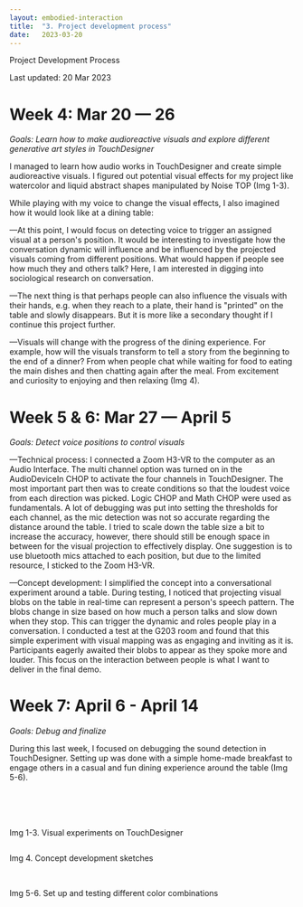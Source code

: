 ```yaml
---
layout: embodied-interaction
title:  "3. Project development process"
date:   2023-03-20
---
```


<div id="content-container">
  <div class="col w-45">
    <div class="text-wrapper">
      <p class="bold">Project Development Process</p>
      <p class="caption">Last updated: 20 Mar 2023</p>
      <h1>Week 4: Mar 20 — 26</h1>
      <p style="font-style: italic">Goals: Learn how to make audioreactive visuals and explore different generative art styles in TouchDesigner</p>
      <p>I managed to learn how audio works in TouchDesigner and create simple audioreactive visuals. I figured out potential visual effects for my project like watercolor and liquid abstract shapes manipulated by Noise TOP (Img 1-3).</p>
      <p>While playing with my voice to change the visual effects, I also imagined how it would look like at a dining table:</p> 
      <p>—At this point, I would focus on detecting voice to trigger an assigned visual at a person's position. It would be interesting to investigate how the conversation dynamic will influence and be influenced by the projected visuals coming from different positions. What would happen if people see how much they and others talk? Here, I am interested in digging into sociological research on conversation.</p>
      <p>—The next thing is that perhaps people can also influence the visuals with their hands, e.g. when they reach to a plate, their hand is "printed" on the table and slowly disappears. But it is more like a secondary thought if I continue this project further.</p>
      <p>—Visuals will change with the progress of the dining experience. For example, how will the visuals transform to tell a story from the beginning to the end of a dinner? From when people chat while waiting for food to eating the main dishes and then chatting again after the meal. From excitement and curiosity to enjoying and then relaxing (Img 4).</p>
      <h1>Week 5 & 6: Mar 27 — April 5</h1>
      <p style="font-style: italic">Goals: Detect voice positions to control visuals</p>
      <p>—Technical process: I connected a Zoom H3-VR to the computer as an Audio Interface. The multi channel option was turned on in the AudioDeviceIn CHOP to activate the four channels in TouchDesigner. The most important part then was to create conditions so that the loudest voice from each direction was picked. Logic CHOP and Math CHOP were used as fundamentals. A lot of debugging was put into setting the thresholds for each channel, as the mic detection was not so accurate regarding the distance around the table. I tried to scale down the table size a bit to increase the accuracy, however, there should still be enough space in between for the visual projection to effectively display. One suggestion is to use bluetooth mics attached to each position, but due to the limited resource, I sticked to the Zoom H3-VR.</p>
      <p>—Concept development: I simplified the concept into a conversational experiment around a table. During testing, I noticed that projecting visual blobs on the table in real-time can represent a person's speech pattern. The blobs change in size based on how much a person talks and slow down when they stop. This can trigger the dynamic and roles people play in a conversation. I conducted a test at the G203 room and found that this simple experiment with visual mapping was as engaging and inviting as it is. Participants eagerly awaited their blobs to appear as they spoke more and louder. This focus on the interaction between people is what I want to deliver in the final demo.</p>
      <h1>Week 7: April 6 - April 14</h1>
      <p style="font-style: italic">Goals: Debug and finalize</p>
      <p style="margin-bottom: 50px;">During this last week, I focused on debugging the sound detection in TouchDesigner. Setting up was done with a simple home-made breakfast to engage others in a casual and fun dining experience around the table (Img 5-6).</p>
    </div>
  </div>
  <div class="col w-45">
    <div class="img-wrapper">
    <!-- <video controls>
      <source src="{{site.baseurl}}/assets/img/embodied-interaction/particle-demo.mp4" type="video/mp4">
    </video> -->
    <img src="{{site.baseurl}}/assets/img/embodied-interaction/null6.jpeg" alt="">
    <img src="{{site.baseurl}}/assets/img/embodied-interaction/null1.jpeg" alt="">
    <img src="{{site.baseurl}}/assets/img/embodied-interaction/bg.jpeg" alt="">
    <p>Img 1-3. Visual experiments on TouchDesigner</p>
    <img src="{{site.baseurl}}/assets/img/embodied-interaction/sketch-2.jpeg" alt="">
    <p>Img 4. Concept development sketches</p>
    <img src="{{site.baseurl}}/assets/img/embodied-interaction/IMG_7628.png" alt="">
    <img src="{{site.baseurl}}/assets/img/embodied-interaction/IMG_7637.jpeg" alt="">
    <p>Img 5-6. Set up and testing different color combinations</p>
    </div>
  </div>
</div>